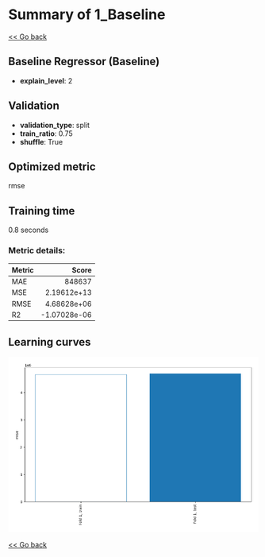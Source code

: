 # Summary of 1_Baseline

[<< Go back](../README.md)


## Baseline Regressor (Baseline)
- **explain_level**: 2

## Validation
 - **validation_type**: split
 - **train_ratio**: 0.75
 - **shuffle**: True

## Optimized metric
rmse

## Training time

0.8 seconds

### Metric details:
| Metric   |            Score |
|:---------|-----------------:|
| MAE      | 848637           |
| MSE      |      2.19612e+13 |
| RMSE     |      4.68628e+06 |
| R2       |     -1.07028e-06 |



## Learning curves
![Learning curves](learning_curves.png)

[<< Go back](../README.md)
